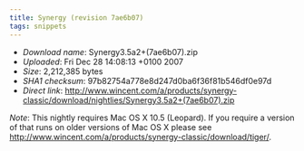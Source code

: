 ```yaml
---
title: Synergy (revision 7ae6b07)
tags: snippets
---
```


-   _Download name_: Synergy3.5a2+(7ae6b07).zip
-   _Uploaded_: Fri Dec 28 14:08:13 +0100 2007
-   _Size_: 2,212,385 bytes
-   _SHA1 checksum_: 97b82754a778e8d247d0ba6f36f81b546df0e97d
-   _Direct link_: <http://www.wincent.com/a/products/synergy-classic/download/nightlies/Synergy3.5a2+(7ae6b07).zip>

_Note_: This nightly requires Mac OS X 10.5 (Leopard). If you require a version of that runs on older versions of Mac OS X please see <http://www.wincent.com/a/products/synergy-classic/download/tiger/>.
